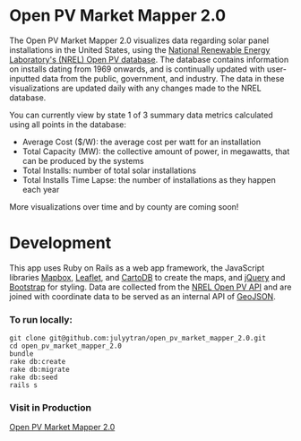 # Open PV Market Mapper 2.0

The Open PV Market Mapper 2.0 visualizes data regarding solar panel installations in the United States, using the [National Renewable Energy Laboratory's (NREL) Open PV database](https://openpv.nrel.gov/about). The database contains information on installs dating from 1969 onwards, and is continually updated with user-inputted data from the public, government, and industry. The data in these visualizations are updated daily with any changes made to the NREL database.

You can currently view by state 1 of 3 summary data metrics calculated using all points in the database:
  - Average Cost ($/W): the average cost per watt for an installation
  - Total Capacity (MW): the collective amount of power, in megawatts, that can be produced by the systems
  - Total Installs: number of total solar installations
  - Total Installs Time Lapse: the number of installations as they happen each year

More visualizations over time and by county are coming soon!

# Development
This app uses Ruby on Rails as a web app framework, the JavaScript libraries [Mapbox](https://www.mapbox.com/), [Leaflet](http://leafletjs.com/), and [CartoDB](https://cartodb.com/) to create the maps, and [jQuery](https://jquery.com/) and [Bootstrap](http://getbootstrap.com/) for styling. Data are collected from the [NREL Open PV API](https://developer.nrel.gov/docs/solar/openpv/) and are joined with coordinate data to be served as an internal API of [GeoJSON](http://geojson.org/).

### To run locally:

```
git clone git@github.com:julyytran/open_pv_market_mapper_2.0.git
cd open_pv_market_mapper_2.0
bundle
rake db:create
rake db:migrate
rake db:seed
rails s
  ```
### Visit in Production
[Open PV Market Mapper 2.0](http://open-pv-market-mapper-2.herokuapp.com/)
